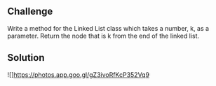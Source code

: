 ## Challenge

Write a method for the Linked List class which takes a number, k, as a parameter. Return the node that is k from the end of the linked list.

## Solution
![]https://photos.app.goo.gl/gZ3ivoRfKcP352Vq9
